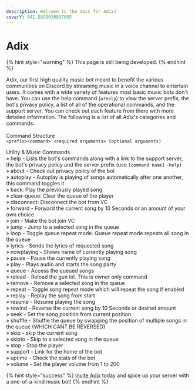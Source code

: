 ```yaml
---
description: Welcome to the docs for Adix!
coverY: 841.5859030837005
---
```


# Adix

{% hint style="warning" %}
This page is still being developed.
{% endhint %}

Adix, our first high quality music bot meant to benefit the various communities on Discord by streaming music in a voice channel to entertain users. It comes with a wide variety of features most basic music bots don't have. You can use the help command (`a?help`) to view the server prefix, the bot's privacy policy, a list of all of the operational commands, and the support server. You can check out each feature from there with more detailed information. The following is a list of all Adix's categories and commands:\
\
Command Structure\
`<prefix><command> <required arguments> [optional arguments]`

Utility & Music Commands \
» help - Lists the bot's commands along with a link to the support server, the bot's privacy policy and the server prefix (use `[command name]` `-help`)\
» about - Check out privacy policy of the bot\
» autoplay - Autoplay is playing of songs automatically after one another, this command toggles it\
» back: Play the previously played song\
» clear-queue: Clear the queue of the player\
» disconnect: Disconnect the bot from VC\
» forward - Forward the current song by 10 Seconds or an amount of your own choice\
» join - Make the bot join VC\
» jump - Jump to a selected song in the queue\
» loop - Toggle queue repeat mode. Queue repeat mode repeats all song in the queue\
» lyrics - Sends the lyrics of requested song\
» nowplaying - Shows name of currently playing song\
» pause - Pause the currently playing song\
» play - Plays audio and starts the song party\
» queue - Access the queued songs\
» reload - Reload the gun lol. This is owner only command\
» remove - Remove a selected song in the queue\
» repeat - Toggle song repeat mode which will repeat the song if enabled\
» replay - Replay the song from start\
» resume - Resume playing the song\
» rewind - Reverse the current song by 10 Seconds or desired amount\
» seek - Set the song position from current position\
» shuffle - Shuffle the queue by swapping the position of multiple songs in the queue (WHICH CANT BE REVERSED)\
» skip - skip the current song\
» skipto - Skip to a selected song in the queue\
» stop - Stop the player \
» support - Link for the home of the bot\
» uptime - Check the stats of the bot\
» volume - Set the player volume from 1 to 200

{% hint style="success" %}
[Invite Adix](https://discord.com/api/oauth2/authorize?client\_id=853464071940603954\&permissions=0\&scope=bot) today and spice up your server with a one-of-a-kind music bot!
{% endhint %}
